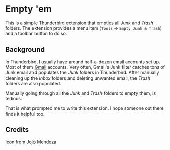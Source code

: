 Empty 'em
=========

This is a simple Thunderbird extension that empties all _Junk_ and _Trash_ folders. The extension provides a menu item (`Tools` -> `Empty Junk & Trash`) and a toolbar button to do so.

Background
----------

In Thunderbird, I usually have around half-a-dozen email accounts set up. Most of them [Gmail](http://gmail.com) accounts. Very often, Gmail's Junk filter catches tons of Junk email and populates the _Junk_ folders in Thunderbird. After manually cleaning up the _Inbox_ folders and deleting unwanted email, the _Trash_ folders are also populated.

Manually going through all the _Junk_ and _Trash_ folders to empty them, is tedious.

That is what prompted me to write this extension. I hope someone out there finds it helpful too.

Credits
-------

Icon from [Jojo Mendoza](http://www.iconarchive.com/show/folder-icons-by-deleket/Trash-Empty-icon.html)
